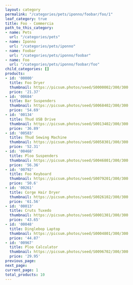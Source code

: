 ```yaml
---
layout: category
permalink: "/categories/pets/iponno/foobar/foo/1"
leaf_category: true
title: Foo - Commercia
path_to_this_category:
- name: Pets
  url: "/categories/pets"
- name: Iponno
  url: "/categories/pets/iponno"
- name: Foobar
  url: "/categories/pets/iponno/foobar"
- name: Foo
  url: "/categories/pets/iponno/foobar/foo"
child_categories: []
products:
- id: '00000'
  title: Foo Dryer
  thumbnail: https://picsum.photos/seed/S0000002/300/300
  price: '21.37'
- id: '00684'
  title: Bar Suspenders
  thumbnail: https://picsum.photos/seed/S0068402/300/300
  price: '54.69'
- id: '00134'
  title: Thud USB Drive
  thumbnail: https://picsum.photos/seed/S0013402/300/300
  price: '36.89'
- id: '00583'
  title: Thud Sewing Machine
  thumbnail: https://picsum.photos/seed/S0058301/300/300
  price: '52.31'
- id: '00468'
  title: Ploo Suspenders
  thumbnail: https://picsum.photos/seed/S0046801/300/300
  price: '56.36'
- id: '00792'
  title: Foo Keyboard
  thumbnail: https://picsum.photos/seed/S0079201/300/300
  price: '50.6'
- id: '00261'
  title: Corge Hair Dryer
  thumbnail: https://picsum.photos/seed/S0026102/300/300
  price: '61.56'
- id: '00013'
  title: Cruts Tuxedo
  thumbnail: https://picsum.photos/seed/S0001301/300/300
  price: '43.65'
- id: '00048'
  title: Dinglebop Laptop
  thumbnail: https://picsum.photos/seed/S0004801/300/300
  price: '44.87'
- id: '00967'
  title: Ploo Calculator
  thumbnail: https://picsum.photos/seed/S0096702/300/300
  price: '29.95'
previous_page: 
next_page: 
current_page: 1
total_products: 10
---
```

